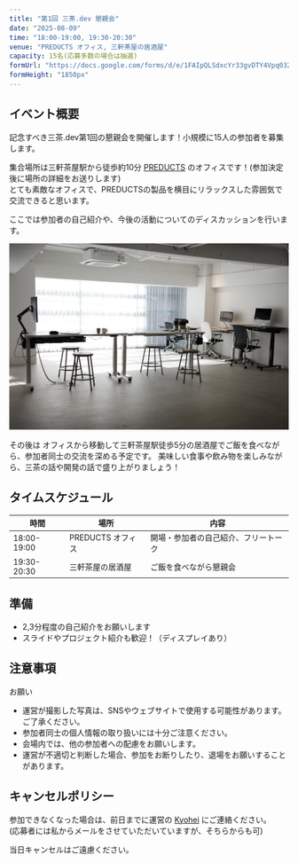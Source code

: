 ```yaml
---
title: "第1回 三茶.dev 懇親会"
date: "2025-08-09"
time: "18:00-19:00, 19:30-20:30"
venue: "PREDUCTS オフィス, 三軒茶屋の居酒屋"
capacity: 15名(応募多数の場合は抽選)
formUrl: "https://docs.google.com/forms/d/e/1FAIpQLSdxcYr33gvDTY4Vpq032DSdHE64_aEV1TzxbabW5Lw74f6RDQ/viewform?usp=dialog"
formHeight: "1850px"
---
```


## イベント概要

記念すべき三茶.dev第1回の懇親会を開催します！小規模に15人の参加者を募集します。

集合場所は三軒茶屋駅から徒歩約10分 [PREDUCTS](https://preducts.jp/) のオフィスです！(参加決定後に場所の詳細をお送りします)  
とても素敵なオフィスで、PREDUCTSの製品を横目にリラックスした雰囲気で交流できると思います。

ここでは参加者の自己紹介や、今後の活動についてのディスカッションを行います。

![PREDUCTS オフィス](/events/images/preducts-office.png)

その後は オフィスから移動して三軒茶屋駅徒歩5分の居酒屋でご飯を食べながら、参加者同士の交流を深める予定です。
美味しい食事や飲み物を楽しみながら、三茶の話や開発の話で盛り上がりましょう！

## タイムスケジュール

| 時間        | 場所              | 内容                                 |
| ----------- | ----------------- | ------------------------------------ |
| 18:00-19:00 | PREDUCTS オフィス | 開場・参加者の自己紹介、フリートーク |
| 19:30-20:30 | 三軒茶屋の居酒屋  | ご飯を食べながら懇親会               |

## 準備

- 2,3分程度の自己紹介をお願いします
- スライドやプロジェクト紹介も歓迎！（ディスプレイあり）

## 注意事項

<div class="bg-yellow-50 border-l-4 border-yellow-400 p-4 my-4">
  <p class="font-bold text-yellow-700">お願い</p>
  <ul class="mt-2 text-yellow-700">
    <li>運営が撮影した写真は、SNSやウェブサイトで使用する可能性があります。ご了承ください。</li>
    <li>参加者同士の個人情報の取り扱いには十分ご注意ください。</li>
    <li>会場内では、他の参加者への配慮をお願いします。</li>
    <li>運営が不適切と判断した場合、参加をお断りしたり、退場をお願いすることがあります。</li>
  </ul>
</div>

## キャンセルポリシー

参加できなくなった場合は、前日までに運営の [Kyohei](https://x.com/labelmake) にご連絡ください。  
(応募者には私からメールをさせていただいていますが、そちらからも可)

当日キャンセルはご遠慮ください。
